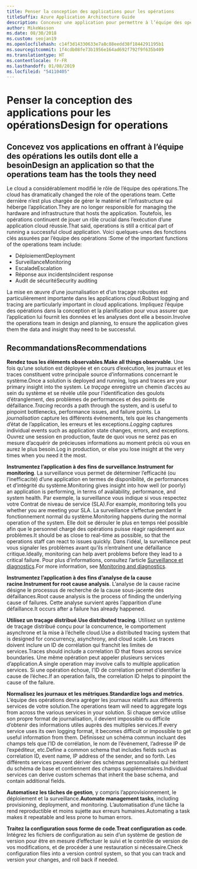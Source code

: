 ```yaml
---
title: Penser la conception des applications pour les opérations
titleSuffix: Azure Application Architecture Guide
description: Concevez une application pour permettre à l’équipe des opérations de disposer des outils nécessaires.
author: MikeWasson
ms.date: 08/30/2018
ms.custom: seojan19
ms.openlocfilehash: c14f3d14330633e7a8c88eedd38f1844291195b1
ms.sourcegitcommit: 1f4cdb08fe73b1956e164ad692f792f9f635b409
ms.translationtype: HT
ms.contentlocale: fr-FR
ms.lasthandoff: 01/08/2019
ms.locfileid: "54110405"
---
```

# <a name="design-for-operations"></a><span data-ttu-id="6b0d2-103">Penser la conception des applications pour les opérations</span><span class="sxs-lookup"><span data-stu-id="6b0d2-103">Design for operations</span></span>

## <a name="design-an-application-so-that-the-operations-team-has-the-tools-they-need"></a><span data-ttu-id="6b0d2-104">Concevez vos applications en offrant à l’équipe des opérations les outils dont elle a besoin</span><span class="sxs-lookup"><span data-stu-id="6b0d2-104">Design an application so that the operations team has the tools they need</span></span>

<span data-ttu-id="6b0d2-105">Le cloud a considérablement modifié le rôle de l’équipe des opérations.</span><span class="sxs-lookup"><span data-stu-id="6b0d2-105">The cloud has dramatically changed the role of the operations team.</span></span> <span data-ttu-id="6b0d2-106">Cette dernière n’est plus chargée de gérer le matériel et l’infrastructure qui héberge l’application.</span><span class="sxs-lookup"><span data-stu-id="6b0d2-106">They are no longer responsible for managing the hardware and infrastructure that hosts the application.</span></span>  <span data-ttu-id="6b0d2-107">Toutefois, les opérations continuent de jouer un rôle crucial dans l’exécution d’une application cloud réussie.</span><span class="sxs-lookup"><span data-stu-id="6b0d2-107">That said, operations is still a critical part of running a successful cloud application.</span></span> <span data-ttu-id="6b0d2-108">Voici quelques-unes des fonctions clés assurées par l’équipe des opérations :</span><span class="sxs-lookup"><span data-stu-id="6b0d2-108">Some of the important functions of the operations team include:</span></span>

- <span data-ttu-id="6b0d2-109">Déploiement</span><span class="sxs-lookup"><span data-stu-id="6b0d2-109">Deployment</span></span>
- <span data-ttu-id="6b0d2-110">Surveillance</span><span class="sxs-lookup"><span data-stu-id="6b0d2-110">Monitoring</span></span>
- <span data-ttu-id="6b0d2-111">Escalade</span><span class="sxs-lookup"><span data-stu-id="6b0d2-111">Escalation</span></span>
- <span data-ttu-id="6b0d2-112">Réponse aux incidents</span><span class="sxs-lookup"><span data-stu-id="6b0d2-112">Incident response</span></span>
- <span data-ttu-id="6b0d2-113">Audit de sécurité</span><span class="sxs-lookup"><span data-stu-id="6b0d2-113">Security auditing</span></span>

<span data-ttu-id="6b0d2-114">La mise en œuvre d’une journalisation et d’un traçage robustes est particulièrement importante dans les applications cloud.</span><span class="sxs-lookup"><span data-stu-id="6b0d2-114">Robust logging and tracing are particularly important in cloud applications.</span></span> <span data-ttu-id="6b0d2-115">Impliquez l’équipe des opérations dans la conception et la planification pour vous assurer que l’application lui fournit les données et les analyses dont elle a besoin.</span><span class="sxs-lookup"><span data-stu-id="6b0d2-115">Involve the operations team in design and planning, to ensure the application gives them the data and insight thay need to be successful.</span></span>  <!-- to do: Link to DevOps checklist -->

## <a name="recommendations"></a><span data-ttu-id="6b0d2-116">Recommandations</span><span class="sxs-lookup"><span data-stu-id="6b0d2-116">Recommendations</span></span>

<span data-ttu-id="6b0d2-117">**Rendez tous les éléments observables**.</span><span class="sxs-lookup"><span data-stu-id="6b0d2-117">**Make all things observable**.</span></span> <span data-ttu-id="6b0d2-118">Une fois qu’une solution est déployée et en cours d’exécution, les journaux et les traces constituent votre principale source d’informations concernant le système.</span><span class="sxs-lookup"><span data-stu-id="6b0d2-118">Once a solution is deployed and running, logs and traces are your primary insight into the system.</span></span> <span data-ttu-id="6b0d2-119">Le *traçage* enregistre un chemin d’accès au sein du système et se révèle utile pour l’identification des goulots d’étranglement, des problèmes de performances et des points de défaillance.</span><span class="sxs-lookup"><span data-stu-id="6b0d2-119">*Tracing* records a path through the system, and is useful to pinpoint bottlenecks, performance issues, and failure points.</span></span> <span data-ttu-id="6b0d2-120">La *journalisation* capture les différents événements, tels que les changements d’état de l’application, les erreurs et les exceptions.</span><span class="sxs-lookup"><span data-stu-id="6b0d2-120">*Logging* captures individual events such as application state changes, errors, and exceptions.</span></span> <span data-ttu-id="6b0d2-121">Ouvrez une session en production, faute de quoi vous ne serez pas en mesure d’acquérir de précieuses informations au moment précis où vous en aurez le plus besoin.</span><span class="sxs-lookup"><span data-stu-id="6b0d2-121">Log in production, or else you lose insight at the very times when you need it the most.</span></span>

<span data-ttu-id="6b0d2-122">**Instrumentez l’application à des fins de surveillance**.</span><span class="sxs-lookup"><span data-stu-id="6b0d2-122">**Instrument for monitoring**.</span></span> <span data-ttu-id="6b0d2-123">La surveillance vous permet de déterminer l’efficacité (ou l’inefficacité) d’une application en termes de disponibilité, de performances et d’intégrité du système.</span><span class="sxs-lookup"><span data-stu-id="6b0d2-123">Monitoring gives insight into how well (or poorly) an application is performing, in terms of availability, performance, and system health.</span></span> <span data-ttu-id="6b0d2-124">Par exemple, la surveillance vous indique si vous respectez votre Contrat de niveau de service (SLA).</span><span class="sxs-lookup"><span data-stu-id="6b0d2-124">For example, monitoring tells you whether you are meeting your SLA.</span></span> <span data-ttu-id="6b0d2-125">La surveillance s’effectue pendant le fonctionnement normal du système.</span><span class="sxs-lookup"><span data-stu-id="6b0d2-125">Monitoring happens during the normal operation of the system.</span></span> <span data-ttu-id="6b0d2-126">Elle doit se dérouler le plus en temps réel possible afin que le personnel chargé des opérations puisse réagir rapidement aux problèmes.</span><span class="sxs-lookup"><span data-stu-id="6b0d2-126">It should be as close to real-time as possible, so that the operations staff can react to issues quickly.</span></span> <span data-ttu-id="6b0d2-127">Dans l’idéal, la surveillance peut vous signaler les problèmes avant qu’ils n’entraînent une défaillance critique.</span><span class="sxs-lookup"><span data-stu-id="6b0d2-127">Ideally, monitoring can help avert problems before they lead to a critical failure.</span></span> <span data-ttu-id="6b0d2-128">Pour plus d’informations, consultez l’article [Surveillance et diagnostics][monitoring].</span><span class="sxs-lookup"><span data-stu-id="6b0d2-128">For more information, see [Monitoring and diagnostics][monitoring].</span></span>

<span data-ttu-id="6b0d2-129">**Instrumentez l’application à des fins d’analyse de la cause racine**.</span><span class="sxs-lookup"><span data-stu-id="6b0d2-129">**Instrument for root cause analysis**.</span></span> <span data-ttu-id="6b0d2-130">L’analyse de la cause racine désigne le processus de recherche de la cause sous-jacente des défaillances.</span><span class="sxs-lookup"><span data-stu-id="6b0d2-130">Root cause analysis is the process of finding the underlying cause of failures.</span></span> <span data-ttu-id="6b0d2-131">Cette analyse survient après l’apparition d’une défaillance.</span><span class="sxs-lookup"><span data-stu-id="6b0d2-131">It occurs after a failure has already happened.</span></span>

<span data-ttu-id="6b0d2-132">**Utilisez un traçage distribué**.</span><span class="sxs-lookup"><span data-stu-id="6b0d2-132">**Use distributed tracing**.</span></span> <span data-ttu-id="6b0d2-133">Utilisez un système de traçage distribué conçu pour la concurrence, le comportement asynchrone et la mise à l’échelle cloud.</span><span class="sxs-lookup"><span data-stu-id="6b0d2-133">Use a distributed tracing system that is designed for concurrency, asynchrony, and cloud scale.</span></span> <span data-ttu-id="6b0d2-134">Les traces doivent inclure un ID de corrélation qui franchit les limites de services.</span><span class="sxs-lookup"><span data-stu-id="6b0d2-134">Traces should include a correlation ID that flows across service boundaries.</span></span> <span data-ttu-id="6b0d2-135">Une même opération peut appeler plusieurs services d’application.</span><span class="sxs-lookup"><span data-stu-id="6b0d2-135">A single operation may involve calls to multiple application services.</span></span> <span data-ttu-id="6b0d2-136">Si une opération échoue, l’ID de corrélation permet d’identifier la cause de l’échec.</span><span class="sxs-lookup"><span data-stu-id="6b0d2-136">If an operation fails, the correlation ID helps to pinpoint the cause of the failure.</span></span>

<span data-ttu-id="6b0d2-137">**Normalisez les journaux et les métriques**.</span><span class="sxs-lookup"><span data-stu-id="6b0d2-137">**Standardize logs and metrics**.</span></span> <span data-ttu-id="6b0d2-138">L’équipe des opérations devra agréger les journaux relatifs aux différents services de votre solution.</span><span class="sxs-lookup"><span data-stu-id="6b0d2-138">The operations team will need to aggregate logs from across the various services in your solution.</span></span> <span data-ttu-id="6b0d2-139">Si chaque service utilise son propre format de journalisation, il devient impossible ou difficile d’obtenir des informations utiles auprès des multiples services.</span><span class="sxs-lookup"><span data-stu-id="6b0d2-139">If every service uses its own logging format, it becomes difficult or impossible to get useful information from them.</span></span> <span data-ttu-id="6b0d2-140">Définissez un schéma commun incluant des champs tels que l’ID de corrélation, le nom de l’événement, l’adresse IP de l’expéditeur, etc.</span><span class="sxs-lookup"><span data-stu-id="6b0d2-140">Define a common schema that includes fields such as correlation ID, event name, IP address of the sender, and so forth.</span></span> <span data-ttu-id="6b0d2-141">Les différents services peuvent dériver des schémas personnalisés qui héritent du schéma de base et contiennent des champs supplémentaires.</span><span class="sxs-lookup"><span data-stu-id="6b0d2-141">Individual services can derive custom schemas that inherit the base schema, and contain additional fields.</span></span>

<span data-ttu-id="6b0d2-142">**Automatisez les tâches de gestion**, y compris l’approvisionnement, le déploiement et la surveillance.</span><span class="sxs-lookup"><span data-stu-id="6b0d2-142">**Automate management tasks**, including provisioning, deployment, and monitoring.</span></span> <span data-ttu-id="6b0d2-143">L’automatisation d’une tâche la rend reproductible et moins sujette aux erreurs humaines.</span><span class="sxs-lookup"><span data-stu-id="6b0d2-143">Automating a task makes it repeatable and less prone to human errors.</span></span>

<span data-ttu-id="6b0d2-144">**Traitez la configuration sous forme de code**.</span><span class="sxs-lookup"><span data-stu-id="6b0d2-144">**Treat configuration as code**.</span></span> <span data-ttu-id="6b0d2-145">Intégrez les fichiers de configuration au sein d’un système de gestion de version pour être en mesure d’effectuer le suivi et le contrôle de version de vos modifications, et de procéder à une restauration si nécessaire.</span><span class="sxs-lookup"><span data-stu-id="6b0d2-145">Check configuration files into a version control system, so that you can track and version your changes, and roll back if needed.</span></span>

<!-- links -->

[monitoring]: ../../best-practices/monitoring.md
